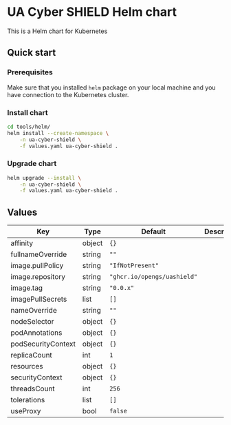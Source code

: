 # UA Cyber SHIELD Helm chart

This is a Helm chart for Kubernetes

## Quick start

### Prerequisites

Make sure that you installed `helm` package on your local machine and you have connection to the Kubernetes cluster.

### Install chart

```bash
cd tools/helm/
helm install --create-namespace \
    -n ua-cyber-shield \
    -f values.yaml ua-cyber-shield .
```

### Upgrade chart

```bash
helm upgrade --install \
    -n ua-cyber-shield \
    -f values.yaml ua-cyber-shield .
```
## Values

| Key | Type | Default | Description |
|-----|------|---------|-------------|
| affinity | object | `{}` |  |
| fullnameOverride | string | `""` |  |
| image.pullPolicy | string | `"IfNotPresent"` |  |
| image.repository | string | `"ghcr.io/opengs/uashield"` |  |
| image.tag | string | `"0.0.x"` |  |
| imagePullSecrets | list | `[]` |  |
| nameOverride | string | `""` |  |
| nodeSelector | object | `{}` |  |
| podAnnotations | object | `{}` |  |
| podSecurityContext | object | `{}` |  |
| replicaCount | int | `1` |  |
| resources | object | `{}` |  |
| securityContext | object | `{}` |  |
| threadsCount | int | `256` |  |
| tolerations | list | `[]` |  |
| useProxy | bool | `false` |  |
